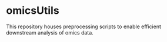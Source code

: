 # omicsUtils
This repository houses preprocessing scripts to enable efficient downstream analysis of omics data.
